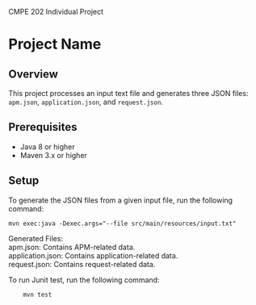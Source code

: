 CMPE 202 Individual Project 
# Project Name

## Overview
This project processes an input text file and generates three JSON files: `apm.json`, `application.json`, and `request.json`.

## Prerequisites
- Java 8 or higher
- Maven 3.x or higher

## Setup



To generate the JSON files from a given input file, run the following command:

    mvn exec:java -Dexec.args="--file src/main/resources/input.txt"


Generated Files:  
apm.json: Contains APM-related data.  
application.json: Contains application-related data.  
request.json: Contains request-related data.


To run Junit test, run the following command:

        mvn test

